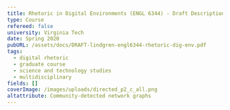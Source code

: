 ```yaml
---
title: Rhetoric in Digital Environments (ENGL 6344) - Draft Description
type: Course
refereed: false
university: Virginia Tech
date: Spring 2020
pubURL: /assets/docs/DRAFT-lindgren-engl6344-rhetoric-dig-env.pdf
tags:
  - digital rhetoric
  - graduate course
  - science and technology studies
  - multidisciplinary
fields: []
coverImage: /images/uploads/directed_p2_c_all.png
altattribute: Community-detected network graphs
---
```


